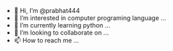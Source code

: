 - 👋 Hi, I’m @prabhat444
- 👀 I’m interested in computer programing language ...
- 🌱 I’m currently learning python ...
- 💞️ I’m looking to collaborate on ...
- 📫 How to reach me ...

<!---
prabhat444/prabhat444 is a ✨ special ✨ repository because its `README.md` (this file) appears on your GitHub profile.
You can click the Preview link to take a look at your changes.
--->
